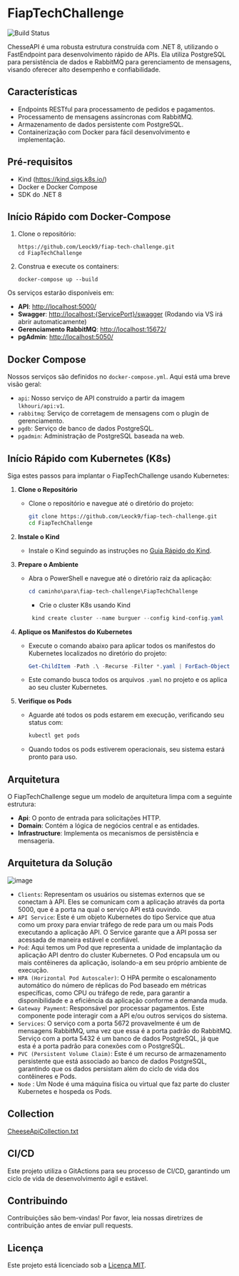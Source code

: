 # FiapTechChallenge

![Build Status](https://github.com/Leock9/fiap-tech-challenge/actions/workflows/workflow.yaml/badge.svg)

ChesseAPI é uma robusta estrutura construída com .NET 8, utilizando o FastEndpoint para desenvolvimento rápido de APIs. Ela utiliza PostgreSQL para persistência de dados e RabbitMQ para gerenciamento de mensagens, visando oferecer alto desempenho e confiabilidade.

## Características

- Endpoints RESTful para processamento de pedidos e pagamentos.
- Processamento de mensagens assíncronas com RabbitMQ.
- Armazenamento de dados persistente com PostgreSQL.
- Containerização com Docker para fácil desenvolvimento e implementação.

## Pré-requisitos

- Kind (https://kind.sigs.k8s.io/)
- Docker e Docker Compose
- SDK do .NET 8

## Início Rápido com Docker-Compose

1. Clone o repositório:
    ```
    https://github.com/Leock9/fiap-tech-challenge.git
    cd FiapTechChallenge
    ```

2. Construa e execute os containers:
    ```
    docker-compose up --build
    ```
Os serviços estarão disponíveis em:

- **API**: <http://localhost:5000/>
- **Swagger**: <http://localhost:{ServicePort}/swagger> (Rodando via VS irá abrir automaticamente)
- **Gerenciamento RabbitMQ**: <http://localhost:15672/>
- **pgAdmin**: <http://localhost:5050/>

## Docker Compose

Nossos serviços são definidos no `docker-compose.yml`. Aqui está uma breve visão geral:

- `api`: Nosso serviço de API construído a partir da imagem `lkhouri/api:v1`.
- `rabbitmq`: Serviço de corretagem de mensagens com o plugin de gerenciamento.
- `pgdb`: Serviço de banco de dados PostgreSQL.
- `pgadmin`: Administração de PostgreSQL baseada na web.

## Início Rápido com Kubernetes (K8s)

Siga estes passos para implantar o FiapTechChallenge usando Kubernetes:

1. **Clone o Repositório**
   - Clone o repositório e navegue até o diretório do projeto:
     ```bash
     git clone https://github.com/Leock9/fiap-tech-challenge.git
     cd FiapTechChallenge
     ```

2. **Instale o Kind**
   - Instale o Kind seguindo as instruções no [Guia Rápido do Kind](https://kind.sigs.k8s.io/docs/user/quick-start/#installing-with-a-package-manager).

3. **Prepare o Ambiente**
       
   - Abra o PowerShell e navegue até o diretório raiz da aplicação:
     ```powershell
     cd caminho\para\fiap-tech-challenge\FiapTechChallenge
     ```
      - Crie o cluster K8s usando Kind
     ```powershell
      kind create cluster --name burguer --config kind-config.yaml
     ```

5. **Aplique os Manifestos do Kubernetes**
   - Execute o comando abaixo para aplicar todos os manifestos do Kubernetes localizados no diretório do projeto:
     ```powershell
     Get-ChildItem -Path .\ -Recurse -Filter *.yaml | ForEach-Object { kubectl apply -f $_.FullName }
     ```
   - Este comando busca todos os arquivos `.yaml` no projeto e os aplica ao seu cluster Kubernetes.

6. **Verifique os Pods**
   - Aguarde até todos os pods estarem em execução, verificando seu status com:
     ```bash
     kubectl get pods
     ```
   - Quando todos os pods estiverem operacionais, seu sistema estará pronto para uso.

## Arquitetura

O FiapTechChallenge segue um modelo de arquitetura limpa com a seguinte estrutura:

- **Api**: O ponto de entrada para solicitações HTTP.
- **Domain**: Contém a lógica de negócios central e as entidades.
- **Infrastructure**: Implementa os mecanismos de persistência e mensageria.

## Arquitetura da Solução

![image](https://github.com/Leock9/fiap-tech-challenge/assets/42394625/b96f6384-62bc-4519-8e8f-a4266a97189c)

- `Clients`: Representam os usuários ou sistemas externos que se conectam à API. Eles se comunicam com a aplicação através da porta 5000, que é a porta na qual o serviço API está ouvindo.
- `API Service`: Este é um objeto Kubernetes do tipo Service que atua como um proxy para enviar tráfego de rede para um ou mais Pods executando a aplicação API. O Service garante que a API possa ser acessada de maneira estável e confiável.
- `Pod`: Aqui temos um Pod que representa a unidade de implantação da aplicação API dentro do cluster Kubernetes. O Pod encapsula um ou mais contêineres da aplicação, isolando-a em seu próprio ambiente de execução.
- `HPA (Horizontal Pod Autoscaler)`: O HPA permite o escalonamento automático do número de réplicas do Pod baseado em métricas específicas, como CPU ou tráfego de rede, para garantir a disponibilidade e a eficiência da aplicação conforme a demanda muda.
- `Gateway Payment`: Responsável por processar pagamentos. Este componente pode interagir com a API e/ou outros serviços do sistema.
- `Services`: O serviço com a porta 5672 provavelmente é um de mensagens RabbitMQ, uma vez que essa é a porta padrão do RabbitMQ. Serviço com a porta 5432 é um banco de dados PostgreSQL, já que esta é a porta padrão para conexões com o PostgreSQL.
- `PVC (Persistent Volume Claim)`: Este é um recurso de armazenamento persistente que está associado ao banco de dados PostgreSQL, garantindo que os dados persistam além do ciclo de vida dos contêineres e Pods.
- `Node` : Um Node é uma máquina física ou virtual que faz parte do cluster Kubernetes e hospeda os Pods.

## Collection 
[CheeseApiCollection.txt](https://github.com/Leock9/fiap-tech-challenge/files/14553028/CheeseApiCollection.txt)

## CI/CD
Este projeto utiliza o GitActions para seu processo de CI/CD, garantindo um ciclo de vida de desenvolvimento ágil e estável.

## Contribuindo

Contribuições são bem-vindas! Por favor, leia nossas diretrizes de contribuição antes de enviar pull requests.

## Licença

Este projeto está licenciado sob a [Licença MIT](LICENSE).
